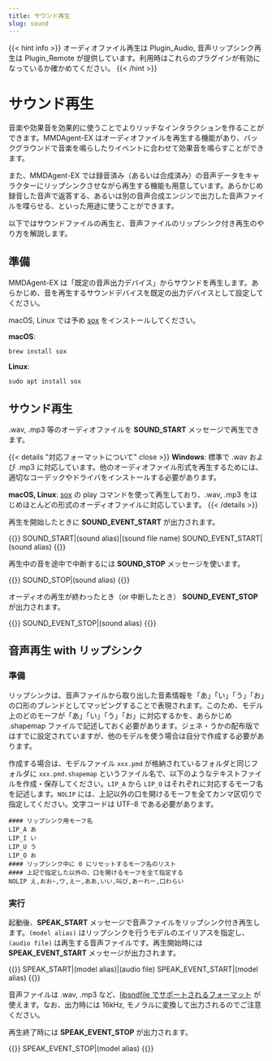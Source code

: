 ```yaml
---
title: サウンド再生
slug: sound
---
```

{{< hint info >}}
オーディオファイル再生は Plugin_Audio, 音声リップシンク再生は Plugin_Remote が提供しています。利用時はこれらのプラグインが有効になっているか確かめてください。
{{< /hint >}}

# サウンド再生

音楽や効果音を効果的に使うことでよりリッチなインタラクションを作ることができます。MMDAgent-EX はオーディオファイルを再生する機能があり、バックグラウンドで音楽を鳴らしたりイベントに合わせて効果音を鳴らすことができます。

また、MMDAgent-EX では録音済み（あるいは合成済み）の音声データをキャラクターにリップシンクさせながら再生する機能も用意しています。あらかじめ録音した音声で返答する、あるいは別の音声合成エンジンで出力した音声ファイルを喋らせる、といった用途に使うことができます。

以下ではサウンドファイルの再生と、音声ファイルのリップシンク付き再生のやり方を解説します。

## 準備

MMDAgent-EX は「既定の音声出力デバイス」からサウンドを再生します。あらかじめ、音を再生するサウンドデバイスを既定の出力デバイスとして設定してください。

macOS, Linux では予め [sox](https://sourceforge.net/projects/sox/) をインストールしてください。

**macOS**:

```shell
brew install sox
```

**Linux**:

```shell
sudo apt install sox
```

## サウンド再生

.wav, .mp3 等のオーディオファイルを **SOUND_START** メッセージで再生できます。

{{< details "対応フォーマットについて" close >}}
**Windows**: 標準で .wav および .mp3 に対応しています。他のオーディオファイル形式を再生するためには、適切なコーデックやドライバをインストールする必要があります。

**macOS, Linux**: [sox](https://sourceforge.net/projects/sox/) の play コマンドを使って再生しており、.wav, .mp3 をはじめほとんどの形式のオーディオファイルに対応しています。
{{< /details >}}

再生を開始したときに **SOUND_EVENT_START** が出力されます。

{{<message>}}
SOUND_START|(sound alias)|(sound file name)
SOUND_EVENT_START|(sound alias)
{{</message>}}

再生中の音を途中で中断するには **SOUND_STOP** メッセージを使います。

{{<message>}}
SOUND_STOP|(sound alias)
{{</message>}}

オーディオの再生が終わったとき（or 中断したとき） **SOUND_EVENT_STOP** が出力されます。

{{<message>}}
SOUND_EVENT_STOP|(sound alias)
{{</message>}}

## 音声再生 with リップシンク

### 準備

リップシンクは、音声ファイルから取り出した音素情報を「あ」「い」「う」「お」の口形のブレンドとしてマッピングすることで表現されます。このため、モデル上のどのモーフが「あ」「い」「う」「お」に対応するかを、あらかじめ .shapemap ファイルで記述しておく必要があります。ジェネ・うかの配布版ではすでに設定されていますが、他のモデルを使う場合は自分で作成する必要があります。

作成する場合は、モデルファイル `xxx.pmd` が格納されているフォルダと同じフォルダに `xxx.pmd.shapemap` というファイル名で、以下のようなテキストファイルを作成・保存してください。`LIP_A` から `LIP_O` はそれぞれに対応するモーフ名を記述します。`NOLIP` には、上記以外の口を開けるモーフを全てカンマ区切りで指定してください。文字コードは UTF-8 である必要があります。

```text
#### リップシンク用モーフ名
LIP_A あ
LIP_I い
LIP_U う
LIP_O お
#### リップシンク中に 0 にリセットするモーフ名のリスト
#### 上記で指定した以外の、口を開けるモーフを全て指定する
NOLIP え,おお~,ワ,えー,ああ,いい,叫び,あーれー,口わらい
```

### 実行

起動後、**SPEAK_START** メッセージで音声ファイルをリップシンク付き再生します。`(model alias)` はリップシンクを行うモデルのエイリアスを指定し、`(audio file)` は再生する音声ファイルです。再生開始時には **SPEAK_EVENT_START** メッセージが出力されます。

{{<message>}}
SPEAK_START|(model alias)|(audio file)
SPEAK_EVENT_START|(model alias)
{{</message>}}

音声ファイルは .wav, .mp3 など、[libsndfile でサポートされるフォーマット](https://libsndfile.github.io/libsndfile/formats.html) が使えます。なお、出力時には 16kHz, モノラルに変換して出力されるのでご注意ください。

再生終了時には **SPEAK_EVENT_STOP** が出力されます。

{{<message>}}
SPEAK_EVENT_STOP|(model alias)
{{</message>}}
